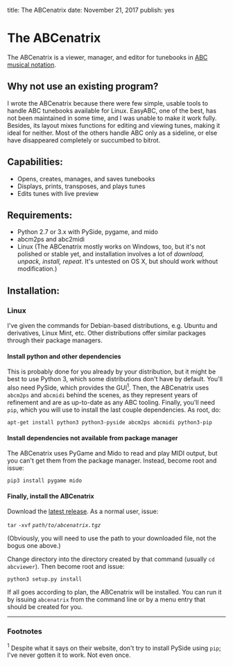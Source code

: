 title: The ABCenatrix
date: November 21, 2017
publish: yes
<!-- Post Markdown begins here -->
The ABCenatrix
======================================================================

The ABCenatrix is a viewer, manager, and editor for tunebooks in
[ABC musical notation](http://abcnotation.com).

Why not use an existing program?
----------------------------------------------------------------------

I wrote the ABCenatrix because there were few simple, usable tools to
handle ABC tunebooks available for Linux.  EasyABC, one of the best,
has not been maintained in some time, and I was unable to make it work
fully.  Besides, its layout mixes functions for editing and viewing
tunes, making it ideal for neither.  Most of the others handle ABC
only as a sideline, or else have disappeared completely or succumbed
to bitrot.

Capabilities:
----------------------------------------------------------------------

 - Opens, creates, manages, and saves tunebooks
 - Displays, prints, transposes, and plays tunes
 - Edits tunes with live preview

Requirements:
----------------------------------------------------------------------

 - Python 2.7 or 3.x with PySide, pygame, and mido
 - abcm2ps and abc2midi
 - Linux (The ABCenatrix mostly works on Windows, too, but it's not
   polished or stable yet, and installation involves a lot of
   _download, unpack, install, repeat_.  It's untested on OS X, but
   should work without modification.)
 
Installation:
----------------------------------------------------------------------

### Linux

I've given the commands for Debian-based distributions, e.g. Ubuntu
and derivatives, Linux Mint, etc.  Other distributions offer similar
packages through their package managers.

#### Install python and other dependencies

This is probably done for you already by your distribution, but it
might be best to use Python 3, which some distributions don't have by
default.  You'll also need PySide, which provides the
GUI[<sup>1</sup>](#fn1).  Then, the ABCenatrix uses `abcm2ps` and
`abcmidi` behind the scenes, as they represent years of refinement and
are as up-to-date as any ABC tooling.  Finally, you'll need `pip`,
which you will use to install the last couple dependencies.  As root,
do:

    apt-get install python3 python3-pyside abcm2ps abcmidi python3-pip
	
#### Install dependencies not available from package manager

The ABCenatrix uses PyGame and Mido to read and play MIDI output, but
you can't get them from the package manager.  Instead, become root and
issue:

    pip3 install pygame mido

#### Finally, install the ABCenatrix

Download the [latest release](abcenatrix.tgz).  As a normal user,
issue:

`tar` `-xvf` _`path/to/abcenatrix.tgz`_

(Obviously, you will need to use the path to your downloaded file, not
the bogus one above.)
	
Change directory into the directory created by that command (usually
`cd abcviewer`).  Then become root and issue:

    python3 setup.py install
	
If all goes according to plan, the ABCenatrix will be installed.  You
can run it by issuing `abcenatrix` from the command line or by a menu
entry that should be created for you.

----------------------------------------------------------------------

### Footnotes

<a name="fn1" id="fn1"><sup>1</sup>  </a> Despite what it says on their website,
don't try to install PySide using `pip`; I've never gotten it to work.
Not even once.
